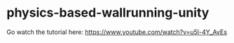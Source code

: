 # physics-based-wallrunning-unity
 Go watch the tutorial here: https://www.youtube.com/watch?v=u5l-4Y_AvEs
 
